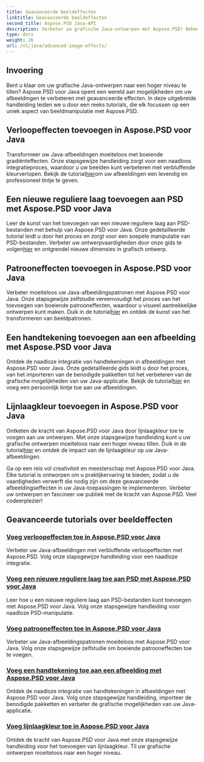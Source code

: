 ```yaml
---
title: Geavanceerde beeldeffecten
linktitle: Geavanceerde beeldeffecten
second_title: Aspose.PSD Java-API
description: Verbeter uw grafische Java-ontwerpen met Aspose.PSD! Beheers geavanceerde beeldeffecten naadloos – van verlopen en patronen tot handtekeningen en streken.
type: docs
weight: 26
url: /nl/java/advanced-image-effects/
---
```

## Invoering
Bent u klaar om uw grafische Java-ontwerpen naar een hoger niveau te tillen? Aspose.PSD voor Java opent een wereld aan mogelijkheden om uw afbeeldingen te verbeteren met geavanceerde effecten. In deze uitgebreide handleiding leiden we u door een reeks tutorials, die elk focussen op een uniek aspect van beeldmanipulatie met Aspose.PSD.

## Verloopeffecten toevoegen in Aspose.PSD voor Java

 Transformeer uw Java-afbeeldingen moeiteloos met boeiende gradiënteffecten. Onze stapsgewijze handleiding zorgt voor een naadloos integratieproces, waardoor u uw beelden kunt verbeteren met verbluffende kleurverlopen. Bekijk de tutorial[hier](./add-gradient-effects/)om uw afbeeldingen een levendig en professioneel tintje te geven.

## Een nieuwe reguliere laag toevoegen aan PSD met Aspose.PSD voor Java

 Leer de kunst van het toevoegen van een nieuwe reguliere laag aan PSD-bestanden met behulp van Aspose.PSD voor Java. Onze gedetailleerde tutorial leidt u door het proces en zorgt voor een soepele manipulatie van PSD-bestanden. Verbeter uw ontwerpvaardigheden door onze gids te volgen[hier](./add-new-regular-layer/) en ontgrendel nieuwe dimensies in grafisch ontwerp.

## Patrooneffecten toevoegen in Aspose.PSD voor Java

 Verbeter moeiteloos uw Java-afbeeldingspatronen met Aspose.PSD voor Java. Onze stapsgewijze zelfstudie vereenvoudigt het proces van het toevoegen van boeiende patrooneffecten, waardoor u visueel aantrekkelijke ontwerpen kunt maken. Duik in de tutorial[hier](./add-pattern-effects/) en ontdek de kunst van het transformeren van beeldpatronen.

## Een handtekening toevoegen aan een afbeelding met Aspose.PSD voor Java

Ontdek de naadloze integratie van handtekeningen in afbeeldingen met Aspose.PSD voor Java. Onze gedetailleerde gids leidt u door het proces, van het importeren van de benodigde pakketten tot het verbeteren van de grafische mogelijkheden van uw Java-applicatie. Bekijk de tutorial[hier](./add-signature-to-image/) en voeg een persoonlijk tintje toe aan uw afbeeldingen.

## Lijnlaagkleur toevoegen in Aspose.PSD voor Java

 Ontketen de kracht van Aspose.PSD voor Java door lijnlaagkleur toe te voegen aan uw ontwerpen. Met onze stapsgewijze handleiding kunt u uw grafische ontwerpen moeiteloos naar een hoger niveau tillen. Duik in de tutorial[hier](./add-stroke-layer-color/) en ontdek de impact van de lijnlaagkleur op uw Java-afbeeldingen.

Ga op een reis vol creativiteit en meesterschap met Aspose.PSD voor Java. Elke tutorial is ontworpen om u praktijkervaring te bieden, zodat u de vaardigheden verwerft die nodig zijn om deze geavanceerde afbeeldingseffecten in uw Java-toepassingen te implementeren. Verbeter uw ontwerpen en fascineer uw publiek met de kracht van Aspose.PSD. Veel codeerplezier!
## Geavanceerde tutorials over beeldeffecten
### [Voeg verloopeffecten toe in Aspose.PSD voor Java](./add-gradient-effects/)
Verbeter uw Java-afbeeldingen met verbluffende verloopeffecten met Aspose.PSD. Volg onze stapsgewijze handleiding voor een naadloze integratie.
### [Voeg een nieuwe reguliere laag toe aan PSD met Aspose.PSD voor Java](./add-new-regular-layer/)
Leer hoe u een nieuwe reguliere laag aan PSD-bestanden kunt toevoegen met Aspose.PSD voor Java. Volg onze stapsgewijze handleiding voor naadloze PSD-manipulatie.
### [Voeg patrooneffecten toe in Aspose.PSD voor Java](./add-pattern-effects/)
Verbeter uw Java-afbeeldingspatronen moeiteloos met Aspose.PSD voor Java. Volg onze stapsgewijze zelfstudie om boeiende patrooneffecten toe te voegen.
### [Voeg een handtekening toe aan een afbeelding met Aspose.PSD voor Java](./add-signature-to-image/)
Ontdek de naadloze integratie van handtekeningen in afbeeldingen met Aspose.PSD voor Java. Volg onze stapsgewijze handleiding, importeer de benodigde pakketten en verbeter de grafische mogelijkheden van uw Java-applicatie.
### [Voeg lijnlaagkleur toe in Aspose.PSD voor Java](./add-stroke-layer-color/)
Ontdek de kracht van Aspose.PSD voor Java met onze stapsgewijze handleiding voor het toevoegen van lijnlaagkleur. Til uw grafische ontwerpen moeiteloos naar een hoger niveau.